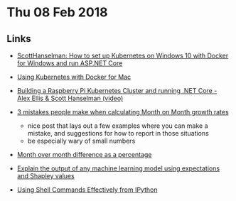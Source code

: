 # Thu 08 Feb 2018

## Links

- [ScottHanselman: How to set up Kubernetes on Windows 10 with Docker for Windows and run ASP.NET Core](https://www.hanselman.com/blog/HowToSetUpKubernetesOnWindows10WithDockerForWindowsAndRunASPNETCore.aspx)

- [Using Kubernetes with Docker for Mac](https://logz.io/blog/kubernetes-docker-mac/)

- [Building a Raspberry Pi Kubernetes Cluster and running .NET Core - Alex Ellis & Scott Hanselman (video)](https://vimeo.com/254635761)

- [3 mistakes people make when calculating Month on Month growth rates](https://amplitude.com/blog/2016/10/25/month-over-month-growth-rates/)
    - nice post that lays out a few examples where you can make a mistake, and suggestions for how to report in those situations
    - be especially wary of small numbers

- [Month over month difference as a percentage](http://kb.tableau.com/articles/howto/month-over-month-difference-as-a-percentage)

- [Explain the output of any machine learning model using expectations and Shapley values](https://github.com/slundberg/shap)

- [Using Shell Commands Effectively from IPython](https://www.safaribooksonline.com/blog/2014/02/12/using-shell-commands-effectively-ipython/)